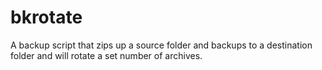 bkrotate
========

A backup script that zips up a source folder and backups to a destination folder and will rotate a set number of archives. 